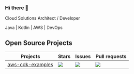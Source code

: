 ### Hi there 👋

Cloud Solutions Architect / Developer

Java | Kotlin | AWS | DevOps

## Open Source Projects

| Projects                                                          | Stars                                                                                         | Issues                                                                                   | Pull requests                                                                                       |
|---------------------------------------------------------------------|-----------------------------------------------------------------------------------------------|------------------------------------------------------------------------------------------| --------------------------------------------------------------------------------------------------- |
| [aws-cdk-examples](https://github.com/briankellyco/aws-cdk-examples) | ![](https://img.shields.io/github/stars/briankellyco/aws-cdk-examples?color=green)            | ![](https://img.shields.io/github/issues/briankellyco/aws-cdk-examples?color=green)      | ![](https://img.shields.io/github/issues-pr/briankellyco/aws-cdk-examples?color=green)              |
